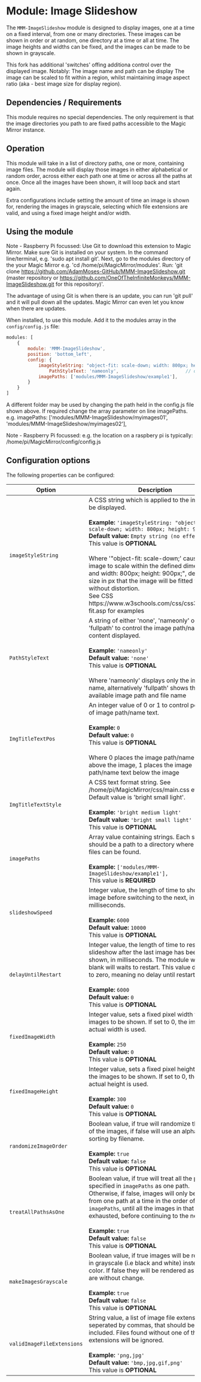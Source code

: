 # Module: Image Slideshow
The `MMM-ImageSlideshow` module is designed to display images, one at a time on a fixed interval, from one or many directories. These images can be shown in order or at random, one directory at a time or all at time. The image heights and widths can be fixed, and the images can be made to be shown in grayscale.

This fork has additional 'switches' offing additiona control over the displayed image.
Notably:
  The image name and path can be display
  The image can be scaled to fit within a region, whilst maintaining image aspect ratio (aka - best image size for display region).

## Dependencies / Requirements

This module requires no special dependencies. The only requirement is that the image directories you path to are fixed paths accessible to the Magic Mirror instance.

## Operation

This module will take in a list of directory paths, one or more, containing image files. The module will display those images in either alphabetical or random order, across either each path one at time or across all the paths at once. Once all the images have been shown, it will loop back and start again.

Extra configurations include setting the amount of time an image is shown for, rendering the images in grayscale, selecting which file extensions are valid, and using a fixed image height and/or width.


## Using the module
Note - Raspberry Pi focussed:
Use Git to download this extension to Magic Mirror. Make sure Git is installed on your system. In the command line/terminal, e.g. 'sudo apt install git'. Next, go to the modules directory of the your Magic Mirror e.g. 'cd /home/pi/MagicMirror/modules'. Run: 'git clone https://github.com/AdamMoses-GitHub/MMM-ImageSlideshow.git (master repository or https://github.com/OneOfTheInfiniteMonkeys/MMM-ImageSlideshow.git for this repository)'.

The advantage of using Git is when there is an update, you can run 'git pull' and it will pull down all the updates. Magic Mirror can even let you know when there are updates.

When installed, to use this module. Add it to the modules array in the `config/config.js` file:
````javascript
modules: [
	{
		module: 'MMM-ImageSlideshow',
		position: 'bottom_left',
		config: {
			imageStyleString: "object-fit: scale-down; width: 800px; height: 900px;", //best image scaling within sizes
		        PathStyleText: 'nameonly',                         // display the image file name only
			imagePaths: ['modules/MMM-ImageSlideshow/example1'],
		}
	}	
]
````

A different folder may be used by changing the path held in the config.js file shown above. If required change the array parameter on line imagePaths. e.g. imagePaths: ['modules/MMM-ImageSlideshow/myimages01', 'modules/MMM-ImageSlideshow/myimages02'],


Note - Raspberry Pi focussed:
e.g. the location on a raspbery pi is typically:
/home/pi/MagicMirror/config/config.js

## Configuration options

The following properties can be configured:

<table width="100%">
	<!-- why, markdown... -->
	<thead>
		<tr>
			<th>Option</th>
			<th width="100%">Description</th>
		</tr>
	<thead>
	<tbody>	
		<tr>
			<td><code>imageStyleString</code></td>
			<td>A CSS string which is applied to the image to be displayed.<br>
				<br><b>Example:</b> <code>'imageStyleString: "object-fit: scale-down; width: 800px; height: 900px;",'</code>
				<br><b>Default value:</b> <code>Empty string (no effect)</code>
				<br>This value is <b>OPTIONAL</b><br>
			<br>Where '"object-fit: scale-down;' causes an image to scale within the defined dimensions
			<br>and width: 800px; height: 900px;", defines the size in px that the image will be fitted within, without distortion.
			<br>See CSS https://www.w3schools.com/css/css3_object-fit.asp for examples</td>
		</tr>
		<tr>
			<td><code>PathStyleText</code></td>
			<td>A string of either 'none', 'nameonly' or 'fullpath' to control the image path/name text content displayed.<br>
				<br><b>Example:</b> <code>'nameonly'</code>
				<br><b>Default value:</b> <code>'none'</code>
				<br>This value is <b>OPTIONAL</b><br>
			<br>Where 'nameonly' displays only the image file name, alternatively 'fullpath' shows the available image path and file name</td>
		</tr>
		<tr>
			<td><code>ImgTitleTextPos</code></td>
			<td>An integer value of 0 or 1 to control positioning of image path/name text.<br>
				<br><b>Example:</b> <code>0</code>
				<br><b>Default value:</b> <code>0</code>
				<br>This value is <b>OPTIONAL</b><br>
			<br>Where 0 places the image path/name text above the image, 1 places the image path/name text below the image </td>
		</tr>
		<tr>
			<td><code>ImgTitleTextStyle</code></td>
			<td>A CSS text format string. See /home/pi/MagicMirror/css/main.css etc. Default value is 'bright small light'.<br>
				<br><b>Example:</b> <code>'bright medium light'</code>
				<br><b>Default value:</b> <code>'bright small light'</code>
				<br>This value is <b>OPTIONAL</b>
			</td>
		</tr>
		<tr>
			<td><code>imagePaths</code></td>
			<td>Array value containing strings. Each string should be a path to a directory where image files can be found.<br>
				<br><b>Example:</b> <code>['modules/MMM-ImageSlideshow/example1'],</code>
				<br>This value is <b>REQUIRED</b>
			</td>
		</tr>		
		<tr>
			<td><code>slideshowSpeed</code></td>
			<td>Integer value, the length of time to show one image before switching to the next, in milliseconds.<br>
				<br><b>Example:</b> <code>6000</code>
				<br><b>Default value:</b> <code>10000</code>
				<br>This value is <b>OPTIONAL</b>
			</td>
		</tr>
		<tr>
			<td><code>delayUntilRestart</code></td>
			<td>Integer value, the length of time to restart the slideshow after the last image has been shown, in milliseconds. The module will go blank will waits to restart. This value defaults to zero, meaning no delay until restarting.<br>
				<br><b>Example:</b> <code>6000</code>
				<br><b>Default value:</b> <code>0</code>
				<br>This value is <b>OPTIONAL</b>
			</td>
		</tr>		
		<tr>
			<td><code>fixedImageWidth</code></td>
			<td>Integer value, sets a fixed pixel width for all the images to be shown. If set to 0, the image's actual width is used.<br>
				<br><b>Example:</b> <code>250</code>
				<br><b>Default value:</b> <code>0</code>
				<br>This value is <b>OPTIONAL</b>
			</td>
		</tr>
		<tr>
			<td><code>fixedImageHeight</code></td>
			<td>Integer value, sets a fixed pixel height for all the images to be shown. If set to 0, the image's actual height is used.<br>
				<br><b>Example:</b> <code>300</code>
				<br><b>Default value:</b> <code>0</code>
				<br>This value is <b>OPTIONAL</b>
			</td>
		</tr>        
		<tr>
			<td><code>randomizeImageOrder</code></td>
			<td>Boolean value, if true will randomize the order of the images, if false will use an alphabetical sorting by filename.<br>
				<br><b>Example:</b> <code>true</code>
				<br><b>Default value:</b> <code>false</code>
				<br>This value is <b>OPTIONAL</b>
			</td>
		</tr>   
        <tr>
			<td><code>treatAllPathsAsOne</code></td>
			<td>Boolean value, if true will treat all the paths specified in <code>imagePaths</code> as one path. Otherwise, if false, images will only be shown from one path at a time in the order of <code>imagePaths</code>, until all the images in that path are exhausted, before continuing to the next path.<br>
				<br><b>Example:</b> <code>true</code>
				<br><b>Default value:</b> <code>false</code>
				<br>This value is <b>OPTIONAL</b>
			</td>
		</tr>
        <tr>
			<td><code>makeImagesGrayscale</code></td>
			<td>Boolean value, if true images will be rendered in grayscale (i.e black and white) instead of color. If false they will be rendered as just they are without change.<br>
				<br><b>Example:</b> <code>true</code>
				<br><b>Default value:</b> <code>false</code>
				<br>This value is <b>OPTIONAL</b>
			</td>
		</tr> 
        <tr>
			<td><code>validImageFileExtensions</code></td>
			<td>String value, a list of image file extensions, seperated by commas, that should be included. Files found without one of the extensions will be ignored.<br>
				<br><b>Example:</b> <code>'png,jpg'</code>
				<br><b>Default value:</b> <code>'bmp,jpg,gif,png'</code>
				<br>This value is <b>OPTIONAL</b>
			</td>
		</tr>         
    </tbody>
</table>

